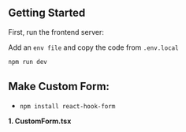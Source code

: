 

## Getting Started

First, run the frontend server:

Add an `env file` and copy the code from `.env.local`

```bash
npm run dev
```
##    Make Custom Form:

- `npm install react-hook-form`

**1. CustomForm.tsx**

```typescript


```

